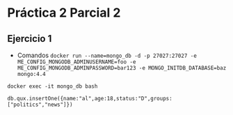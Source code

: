 # Práctica 2 Parcial 2

## Ejercicio 1
* Comandos
`docker run --name=mongo_db -d -p 27027:27027 -e ME_CONFIG_MONGODB_ADMINUSERNAME=foo -e ME_CONFIG_MONGODB_ADMINPASSWORD=bar123 -e MONGO_INITDB_DATABASE=baz mongo:4.4`

`docker exec -it mongo_db bash`

`db.qux.insertOne({name:"al",age:18,status:"D",groups:["politics","news"]})`